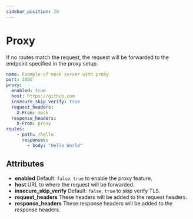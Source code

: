 ```yaml
---
sidebar_position: 20
---
```

# Proxy

 If no routes match the request, the request will be forwarded to the endpoint specified in the proxy setup.

```yaml title="proxy.yaml"
name: Example of mock server with proxy
port: 3000
proxy:
  enabled: true
  host: https://github.com
  insecure_skip_verify: true
  request_headers:
    X-From: mock
  response_headers:
    X-From: proxy
routes:
    - path: /hello
      responses:
        - body: "Hello World"
```

## Attributes

- **enabled**  Default: `false`. `true` to enable the proxy feature.
- **host** URL to where the request will be forwarded.
- **insecure_skip_verify** Default: `false`, `true` to skip verify TLS.
- **request_headers** These headers will be added to the request headers.
- **response_headers** These response headers will be added to the response headers.
